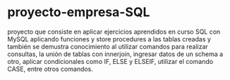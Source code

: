 # proyecto-empresa-SQL
proyecto que consiste en aplicar ejercicios aprendidos en curso SQL con MySQL 
aplicando funciones y store procedures a las tablas creadas y también se demustra conocimiento 
al utilizar comandos para realizar consultas, la unión de tablas con innerjoin, ingresar datos de un schema a otro,
aplicar condicionales como IF, ELSE y ELSEIF, utilizar el comando CASE, entre otros comandos.
